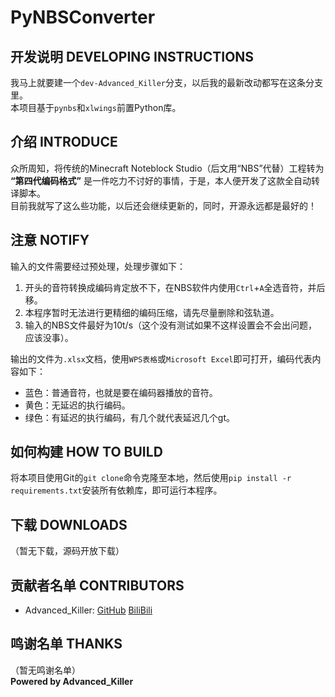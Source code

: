 # PyNBSConverter
## 开发说明 DEVELOPING INSTRUCTIONS
我马上就要建一个`dev-Advanced_Killer`分支，以后我的最新改动都写在这条分支里。  
本项目基于`pynbs`和`xlwings`前置Python库。  
## 介绍 INTRODUCE
众所周知，将传统的Minecraft Noteblock Studio（后文用“NBS”代替）工程转为 **“第四代编码格式”** 是一件吃力不讨好的事情，于是，本人便开发了这款全自动转译脚本。  
目前我就写了这么些功能，以后还会继续更新的，同时，开源永远都是最好的！  
## 注意 NOTIFY
输入的文件需要经过预处理，处理步骤如下：  
1. 开头的音符转换成编码肯定放不下，在NBS软件内使用`Ctrl`+`A`全选音符，并后移。  
2. 本程序暂时无法进行更精细的编码压缩，请先尽量删除和弦轨道。  
3. 输入的NBS文件最好为10t/s（这个没有测试如果不这样设置会不会出问题，应该没事）。  

输出的文件为`.xlsx`文档，使用`WPS表格`或`Microsoft Excel`即可打开，编码代表内容如下：
- 蓝色：普通音符，也就是要在编码器播放的音符。  
- 黄色：无延迟的执行编码。  
- 绿色：有延迟的执行编码，有几个就代表延迟几个gt。  

## 如何构建 HOW TO BUILD
将本项目使用Git的`git clone`命令克隆至本地，然后使用`pip install -r requirements.txt`安装所有依赖库，即可运行本程序。  
## 下载 DOWNLOADS
（暂无下载，源码开放下载）  
## 贡献者名单 CONTRIBUTORS
- Advanced_Killer: [GitHub](https://github.com/ThirdBlood) 
[BiliBili](https://space.bilibili.com/477677552)
## 鸣谢名单 THANKS
（暂无鸣谢名单）  
**Powered by Advanced_Killer**  